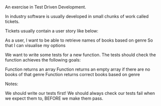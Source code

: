 An exercise in Test Driven Development. 

In industry software is usually developed in small chunks of work called tickets. 

Tickets usually contain a user story like below:

As a user, 
I want to be able to retrieve names of books based on genre
So that I can visualise my options

We want to write some tests for a new function. The tests should check the function achieves the following goals:

Function returns an array
Function returns an empty array if there are no books of that genre
Function returns correct books based on genre

Notes: 

We should write our tests first! 
We should always check our tests fail when we expect them to, BEFORE we make them pass.
